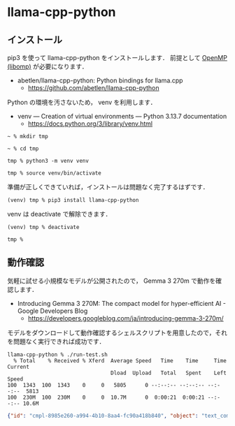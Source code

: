 # llama-cpp-python

## インストール

pip3 を使って llama-cpp-python をインストールします．
前提として [OpenMP (libomp)](../openmp) が必要になります．

- abetlen/llama-cpp-python: Python bindings for llama.cpp
  - https://github.com/abetlen/llama-cpp-python

Python の環境を汚さないため， venv を利用します．

- venv — Creation of virtual environments — Python 3.13.7 documentation
  - https://docs.python.org/3/library/venv.html

```
~ % mkdir tmp

~ % cd tmp

tmp % python3 -m venv venv

tmp % source venv/bin/activate
```

準備が正しくできていれば，インストールは問題なく完了するはずです．

```
(venv) tmp % pip3 install llama-cpp-python
```

venv は deactivate で解除できます．

```
(venv) tmp % deactivate

tmp %
```

## 動作確認

気軽に試せる小規模なモデルが公開されたので， Gemma 3 270m で動作を確認します．

- Introducing Gemma 3 270M: The compact model for hyper-efficient AI - Google Developers Blog
  - https://developers.googleblog.com/ja/introducing-gemma-3-270m/

モデルをダウンロードして動作確認するシェルスクリプトを用意したので，それを問題なく実行できれば成功です．

```
llama-cpp-python % ./run-test.sh
  % Total    % Received % Xferd  Average Speed   Time    Time     Time  Current
                                 Dload  Upload   Total   Spent    Left  Speed
100  1343  100  1343    0     0   5805      0 --:--:-- --:--:-- --:--:--  5813
100  230M  100  230M    0     0  10.7M      0  0:00:21  0:00:21 --:--:-- 10.6M
```
```json
{"id": "cmpl-8985e260-a994-4b10-8aa4-fc90a418b840", "object": "text_completion", "created": 1755320824, "model": "./gemma-3-270m-it-qat-Q4_0.gguf", "choices": [{"text": "Q: 太陽はどの方角から上りますか？ A: 太陽は、東側から南にあります。 B: 太陽は、南にあります。 C: 太陽は、北にあります。 D: 太陽は、西にあります。", "index": 0, "logprobs": null, "finish_reason": "stop"}], "usage": {"prompt_tokens": 17, "completion_tokens": 41, "total_tokens": 58}}
```
